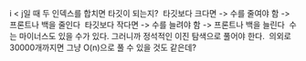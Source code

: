 i < j일 때 두 인덱스를 합치면 타깃이 되는지?
​
타깃보다 크다면
-> 수를 줄여야 함
-> 프론트나 백을 줄인다
​
타깃보다 작다면
-> 수를 늘려야 함
-> 프론트나 백을 늘린다
​
수는 마이너스도 있을 수가 있다. 그러니까 정석적인 이진 탐색으로 풀어야 한다.
​
의외로 30000개까지면 그냥 O(n)으로 풀 수 있을 것도 같은데?